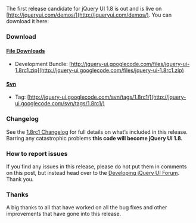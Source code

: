 The first release candidate for jQuery UI 1.8 is out and is live on
[http://jqueryui.com/demos/](http://jqueryui.com/demos/). You can
download it here:

### Download

#### [File Downloads](http://code.google.com/p/jquery-ui/downloads/list)

-   Development Bundle:
    [http://jquery-ui.googlecode.com/files/jquery-ui-1.8rc1.zip](http://jquery-ui.googlecode.com/files/jquery-ui-1.8rc1.zip)

#### [Svn](http://code.google.com/p/jquery-ui/source/checkout)

-   Tag:
    [http://jquery-ui.googlecode.com/svn/tags/1.8rc1/](http://jquery-ui.googlecode.com/svn/tags/1.8rc1/)

### Changelog

See the [1.8rc1 Changelog](http://jqueryui.com/docs/Changelog/1.8rc1)
for full details on what’s included in this release. Barring any
catastrophic problems **this code will become jQuery UI 1.8.**

### How to report issues

If you find any issues in this release, please do not put them in
comments on this post, but instead head over to the [Developing jQuery
UI Forum](http://forum.jquery.com/developing-jquery-ui). Thank you.

### Thanks

A big thanks to all that have worked on all the bug fixes and other
improvements that have gone into this release.
